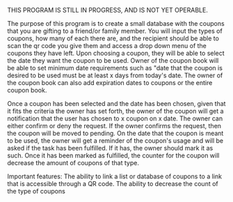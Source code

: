 THIS PROGRAM IS STILL IN PROGRESS, AND IS NOT YET OPERABLE.

The purpose of this program is to create a small database with the coupons that you are gifting to a friend/or family member. 
You will input the types of coupons, how many of each there are, and the recipient should be able to scan the qr code you give them
and access a drop down menu of the coupons they have left. Upon choosing a coupon, they will be able to select the date they want the coupon to be used.
Owner of the coupon book will be able to set minimum date requirements such as "date that the coupon is desired to be used must be at least x days from today's date.
The owner of the coupon book can also add expiration dates to coupons or the entire coupon book.

Once a coupon has been selected and the date has been chosen, given that it fits the criteria the owner has set forth, the owner of the coupon will get a notification 
that the user has chosen to x coupon on x date. The owner can either confirm or deny the request. If the owner confirms the request, then the coupon will be moved to pending.
On the date that the coupon is meant to be used, the owner will get a reminder of the coupon's usage and will be asked if the task has been fulfilled. If it has, the owner should mark
it as such. Once it has been marked as fulfilled, the counter for the coupon will decrease the amount of coupons of that type.

Important features:
The ability to link a list or database of coupons to a link that is accessible through a QR code.
The ability to decrease the count of the type of coupons
